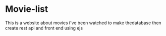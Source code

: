 # Movie-list
This is a website about movies i've been watched to make thedatabase then create rest api and front end using ejs
